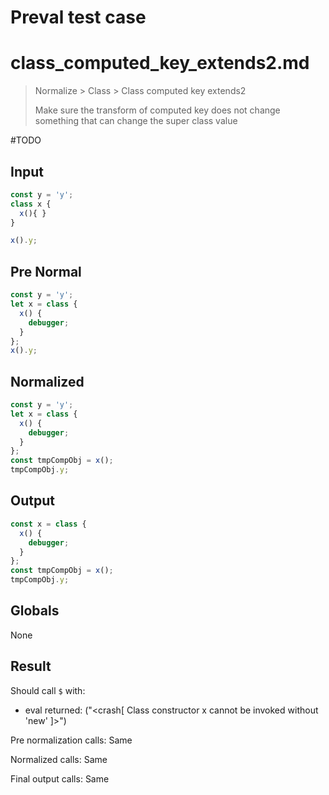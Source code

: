 # Preval test case

# class_computed_key_extends2.md

> Normalize > Class > Class computed key extends2
>
> Make sure the transform of computed key does not change something that can change the super class value

#TODO

## Input

`````js filename=intro
const y = 'y';
class x {
  x(){ }
}

x().y;
`````

## Pre Normal

`````js filename=intro
const y = 'y';
let x = class {
  x() {
    debugger;
  }
};
x().y;
`````

## Normalized

`````js filename=intro
const y = 'y';
let x = class {
  x() {
    debugger;
  }
};
const tmpCompObj = x();
tmpCompObj.y;
`````

## Output

`````js filename=intro
const x = class {
  x() {
    debugger;
  }
};
const tmpCompObj = x();
tmpCompObj.y;
`````

## Globals

None

## Result

Should call `$` with:
 - eval returned: ("<crash[ Class constructor x cannot be invoked without 'new' ]>")

Pre normalization calls: Same

Normalized calls: Same

Final output calls: Same
